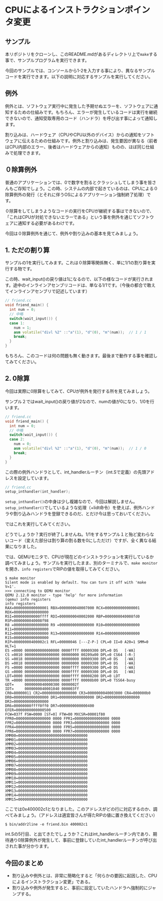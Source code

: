 
# CPUによるインストラクションポインタ変更

## サンプル
本リポジトリをクローンし、このREADME.mdがあるディレクトリ上で`make`する事で、サンプルプログラムを実行できます。

今回のサンプルでは、コンソールから1-2を入力する事により、異なるサンプルコードを実行できます。以下の説明に対応するサンプルを実行してください。

## 例外
例外とは、ソフトウェア実行中に発生した予期せぬエラーを、ソフトウェアに通知するための仕組みです。もちろん、エラーが発生しているコードは実行を継続できないので、通知受取専用のコード（ハンドラ）を呼び出す事によって通知します。

割り込みは、ハードウェア（CPUやCPU以外のデバイス）からの通知をソフトウェアに伝えるための仕組みです。例外と割り込みは、発生要因が異なる（前者はCPU内部のエラー、後者はハードウェアからの通知）ものの、ほぼ同じ仕組みで処理できます。

## ０除算例外
普通のアプリケーションでは、0で数字を割るとクラッシュしてしまう事を皆さんもご存知でしょう。この時、システムの内部で起きているのは、CPUによる０除算例外の発行（とそれに伴うOSによるアプリケーション強制終了処理）です。


０除算をしてしまうようなコードの実行をCPUが継続する事はできないので、「これはCPUが対処できないエラーである」という事を例外を通じてソフトウェアに通知する必要があるわけです。

今回は０除算例外を通じて、例外や割り込みの基本を見てみましょう。

## 1. ただの割り算
サンプルの1を実行してみます。これは０除算等関係無く、単に1/1の割り算を実行する物です。

この時、wait_input()の戻り値は1になるので、以下の様なコードが実行されます。途中のインラインアセンブリコードは、単なる1/1です。（今後の都合で敢えてインラインアセンブリで記述しています）

```cc
// friend.cc
void friend_main() {
  int num = 0;
  // 中略
  switch(wait_input()) {
  case 1:
    num = 1;
    asm volatile("divl %2" ::"a"(1), "d"(0), "m"(num));  // 1 / 1
    break;
  }
}

```

もちろん、このコードは何の問題も無く動きます。最後まで動作する事を確認してみてください。

## 2. 0除算
今回は実際に0除算をしてみて、CPUが例外を発行する所を見てみましょう。

サンプル２ではwait_input()の戻り値が2なので、numの値が0になり、1/0を行います。

```cc
// friend.cc
void friend_main() {
  int num = 0;
  // 中略
  switch(wait_input()) {
  case 2:
    num = 0;
    asm volatile("divl %2" ::"a"(1), "d"(0), "m"(num));  // 1 / 0
    break;
  }
}

```

この際の例外ハンドラとして、int_handlerルーチン（int.Sで定義）の先頭アドレスを設定しています。

```cc
// friend.cc
setup_inthandler(int_handler);
```

`setup_inthandler()`の中身は少し複雑なので、今回は解説しません。`setup_inthandler()`でしているような処理（+lidt命令）を使えば、例外ハンドラや割り込みハンドラを登録できるのだ、とだけ今は思っておいてください。

ではこれを実行してみてください。

どうでしょうか？実行が終了しませんね。1/1をするサンプル１と殆ど変わらないコード（変えた部分は割り算の割る数を0にしただけ）ですが、全く異なる結果になりました。

では、QEMUモニタで、CPUが現在どのインストラクションを実行しているか調べてみましょう。サンプルを実行したまま、別のターミナルで、`make monitor`を開き、`info registers`でRIPの値を取得してみてください。

```
$ make monitor
Silent mode is enabled by default. You can turn it off with 'make V=1'.
>>> connecting to QEMU monitor
QEMU 2.12.0 monitor - type 'help' for more information
(qemu) info registers
info registers
RAX=0000000000000001 RBX=0000000040007000 RCX=0000000000000001 RDX=0000000000000000
RSI=000000000000ffff RDI=0000000040002000 RBP=0000000040008fd0 RSP=0000000040008f98
R8 =0000000000000000 R9 =0000000000000000 R10=0000000000000000 R11=0000000000000000
R12=0000000000000000 R13=0000000000000000 R14=0000000000000000 R15=0000000000000000
RIP=00000000400002c1 RFL=00000046 [---Z-P-] CPL=0 II=0 A20=1 SMM=0 HLT=1
ES =0000 0000000000000000 0000ffff 00009300 DPL=0 DS   [-WA]
CS =0010 0000000000000000 00000000 00209a00 DPL=0 CS64 [-R-]
SS =0018 0000000000000000 00000000 00009300 DPL=0 DS   [-WA]
DS =0018 0000000000000000 00000000 00009300 DPL=0 DS   [-WA]
FS =0000 0000000000000000 0000ffff 00009300 DPL=0 DS   [-WA]
GS =0000 0000000000000000 0000ffff 00009300 DPL=0 DS   [-WA]
LDT=0000 0000000000000000 0000ffff 00008200 DPL=0 LDT
TR =0000 0000000000000000 0000ffff 00008b00 DPL=0 TSS64-busy
GDT=     0000000040000300 0000002f
IDT=     0000000040001040 000003ff
CR0=80000011 CR2=0000000000000000 CR3=0000000040003000 CR4=000000b0
DR0=0000000000000000 DR1=0000000000000000 DR2=0000000000000000 DR3=0000000000000000 
DR6=00000000ffff0ff0 DR7=0000000000000400
EFER=0000000000000500
FCW=037f FSW=0000 [ST=0] FTW=00 MXCSR=00001f80
FPR0=0000000000000000 0000 FPR1=0000000000000000 0000
FPR2=0000000000000000 0000 FPR3=0000000000000000 0000
FPR4=0000000000000000 0000 FPR5=0000000000000000 0000
FPR6=0000000000000000 0000 FPR7=0000000000000000 0000
XMM00=00000000000000000000000000000000 XMM01=00000000000000000000000000000000
XMM02=00000000000000000000000000000000 XMM03=00000000000000000000000000000000
XMM04=00000000000000000000000000000000 XMM05=00000000000000000000000000000000
XMM06=00000000000000000000000000000000 XMM07=00000000000000000000000000000000
XMM08=00000000000000000000000000000000 XMM09=00000000000000000000000000000000
XMM10=00000000000000000000000000000000 XMM11=00000000000000000000000000000000
XMM12=00000000000000000000000000000000 XMM13=00000000000000000000000000000000
XMM14=00000000000000000000000000000000 XMM15=00000000000000000000000000000000
```

ここでは0x400002c1となりました。このアドレスがどの行に対応するのか、調べてみましょう。（アドレスは適宜皆さんが得たRIPの値に置き換えてください）

```
$ bin/addr2line -e friend.bin 400002c1
```

int.Sの5行目、と出てきたでしょうか？これはint_handlerルーチン内であり、期待通り0除算例外が発生して、事前に登録していたint_handlerルーチンが呼び出された事が分かります。


## 今回のまとめ
- 割り込みや例外とは、非常に簡略化すると「何らかの要因に起因した、CPUによるインストラクション変更」である。
- 割り込みや例外が発生すると、事前に設定していたハンドラへ強制的にジャンプする。